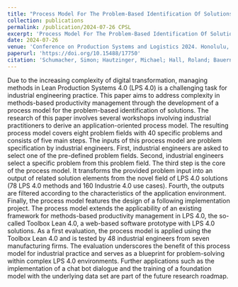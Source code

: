 ```yaml
---
title: "Process Model For The Problem-Based Identification Of Solutions In Lean Production Systems 4.0"
collection: publications
permalink: /publication/2024-07-26 CPSL
excerpt: 'Process Model For The Problem-Based Identification Of Solutions In Lean Production Systems 4.0.'
date: 2024-07-26
venue: 'Conference on Production Systems and Logistics 2024. Honolulu, Hawaii, USA'
paperurl: 'https://doi.org/10.15488/17750'
citation: 'Schumacher, Simon; Hautzinger, Michael; Hall, Roland; Bauernhansl, THomas (2024). &quot;Process Model For The Problem-Based Identification Of Solutions In Lean Production Systems 4.0&quot; <i>Proceedings of the Conference on Production Systems and Logistics CPSL</i>. (2024). Institutionelles Repositorium der Leibniz Universität Hannover.'
---
```

Due to the increasing complexity of digital transformation, managing methods in Lean Production Systems 4.0 (LPS 4.0) is a challenging task for industrial engineering practice. This paper aims to address complexity in methods-based productivity management through the development of a process model for the problem-based identification of solutions. The research of this paper involves several workshops involving industrial practitioners to derive an application-oriented process model. The resulting process model covers eight problem fields with 40 specific problems and consists of five main steps. The inputs of this process model are problem specification by industrial engineers. First, industrial engineers are asked to select one of the pre-defined problem fields. Second, industrial engineers select a specific problem from this problem field. The third step is the core of the process model. It transforms the provided problem input into an output of related solution elements from the novel field of LPS 4.0 solutions (78 LPS 4.0 methods and 160 Industrie 4.0 use cases). Fourth, the outputs are filtered according to the characteristics of the application environment. Finally, the process model features the design of a following implementation project. The process model extends the applicability of an existing framework for methods-based productivity management in LPS 4.0, the so-called Toolbox Lean 4.0, a web-based software prototype with LPS 4.0 solutions. As a first evaluation, the process model is applied using the Toolbox Lean 4.0 and is tested by 48 industrial engineers from seven manufacturing firms. The evaluation underscores the benefit of this process model for industrial practice and serves as a blueprint for problem-solving within complex LPS 4.0 environments. Further applications such as the implementation of a chat bot dialogue and the training of a foundation model with the underlying data set are part of the future research roadmap.
